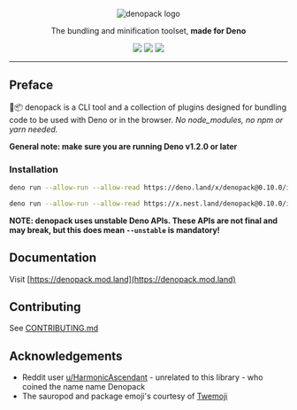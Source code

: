 <p align="center">
   <img src="https://github.com/denofn/denopack/raw/main/.github/denopack_logo.png" alt="denopack logo" />
</p>
<p align="center">The bundling and minification toolset, <strong>made for Deno</strong></p>
<p align="center">
   <img src="https://img.shields.io/github/v/tag/denofn/denopack?label=latest&labelColor=black&style=flat&color=teal" />
   <a href="https://deno.land/x/denopack"><img src="https://img.shields.io/badge/Available%20on-deno.land/x-teal.svg?style=flat&logo=deno&labelColor=black" /></a>
   <a href="https://nest.land/package/denopack"><img src="https://nest.land/badge.svg" /></a>
</p>

---

## Preface

🦕📦 denopack is a CLI tool and a collection of plugins designed for bundling code
to be used with Deno or in the browser. _No node_modules, no npm or yarn
needed._

**General note: make sure you are running Deno v1.2.0 or later**

### Installation

```sh
deno run --allow-run --allow-read https://deno.land/x/denopack@0.10.0/install.ts
```

```sh
deno run --allow-run --allow-read https://x.nest.land/denopack@0.10.0/install.ts
```

**NOTE: denopack uses unstable Deno APIs. These APIs are not final and may
break, but this does mean `--unstable` is mandatory!**

## Documentation

Visit [https://denopack.mod.land](https://denopack.mod.land)

## Contributing

See [CONTRIBUTING.md](./CONTRIBUTING.md)

## Acknowledgements

- Reddit user
  [u/HarmonicAscendant](https://www.reddit.com/r/Deno/comments/hlm7dd/any_frontend_build_tools_for_deno_yet/) -
  unrelated to this library - who coined the name name Denopack
- The sauropod and package emoji's courtesy of
  [Twemoji](https://twemoji.twitter.com/)
